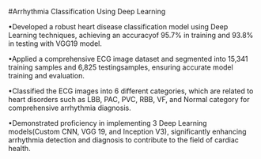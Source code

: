 #Arrhythmia Classification Using Deep Learning

•Developed a robust heart disease classification model using Deep Learning techniques, achieving an accuracyof 95.7% in training and 93.8% in testing with VGG19 model.

•Applied a comprehensive ECG image dataset and segmented into 15,341 training samples and 6,825 testingsamples, ensuring accurate model training and evaluation.

 •Classified the ECG images into 6 different categories, which are related to heart disorders such as LBB, PAC, PVC, RBB, VF, and Normal category for comprehensive arrhythmia diagnosis.

•Demonstrated proficiency in implementing 3 Deep Learning models(Custom CNN, VGG 19, and Inception V3), significantly enhancing arrhythmia detection and diagnosis to contribute to the field of cardiac health.
